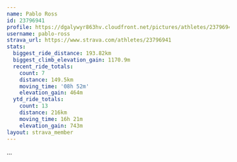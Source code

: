```yaml
---
name: Pablo Ross
id: 23796941
profile: https://dgalywyr863hv.cloudfront.net/pictures/athletes/23796941/14615399/1/large.jpg
username: pablo-ross
strava_url: https://www.strava.com/athletes/23796941
stats:
  biggest_ride_distance: 193.82km
  biggest_climb_elevation_gain: 1170.9m
  recent_ride_totals:
    count: 7
    distance: 149.5km
    moving_time: '08h 52m'
    elevation_gain: 464m
  ytd_ride_totals:
    count: 13
    distance: 216km
    moving_time: 16h 21m
    elevation_gain: 743m
layout: strava_member
--- 
```

...
